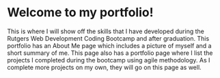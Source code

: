 # Welcome to my portfolio! 

This is where I will show off the skills that I have developed during the Rutgers Web Development Coding Bootcamp and after graduation. This portfolio has an About Me page which includes a picture of myself and a short summary of me. This page also has a portfolio page where I list the projects I completed during the bootcamp using agile methodology. As I complete more projects on my own, they will go on this page as well. 
